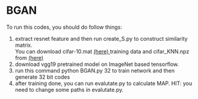 # BGAN

To run this codes, you should do follow things:<p>
1. extract resnet feature and then run create_S.py to construct similarity matrix.<br>  You can download cifar-10.mat <a href="https://drive.google.com/open?id=0Bzg9TvY-s7y2Zy1CQklaTTJQdUU"> (here) </a>training data and  cifar_KNN.npz from <a href="https://drive.google.com/open?id=0Bzg9TvY-s7y2WFFlc3F0T2RkalE"> (here) </a> 
2. download vgg19 pretrained model on ImageNet based tensorflow.
3. run this command python BGAN.py 32 to train network and then generate 32 bit codes
4. after training done, you can run evalutate.py to calculate MAP. HIT: you need to change some paths in evalutate.py.
